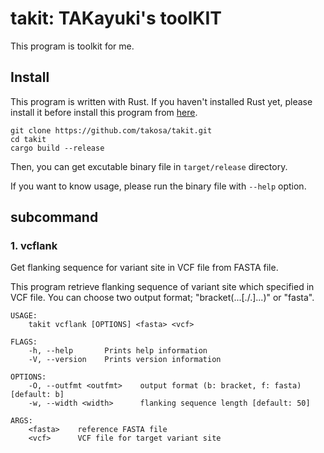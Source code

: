 takit: TAKayuki's toolKIT
=========================

This program is toolkit for me.

## Install

This program is written with Rust. If you haven't installed Rust yet,
please install it before install this program from [here](https://www.rust-lang.org/tools/install).

```
git clone https://github.com/takosa/takit.git
cd takit
cargo build --release
```

Then, you can get excutable binary file in `target/release` directory.

If you want to know usage, please run the binary file with `--help` option.

## subcommand

### 1. vcflank

Get flanking sequence for variant site in VCF file from FASTA file.

This program retrieve flanking sequence of variant site which specified in 
VCF file. You can choose two output format; "bracket(...[./.]...)" or "fasta".

```
USAGE:
    takit vcflank [OPTIONS] <fasta> <vcf>

FLAGS:
    -h, --help       Prints help information
    -V, --version    Prints version information

OPTIONS:
    -O, --outfmt <outfmt>    output format (b: bracket, f: fasta) [default: b]
    -w, --width <width>      flanking sequence length [default: 50]

ARGS:
    <fasta>    reference FASTA file
    <vcf>      VCF file for target variant site
```

